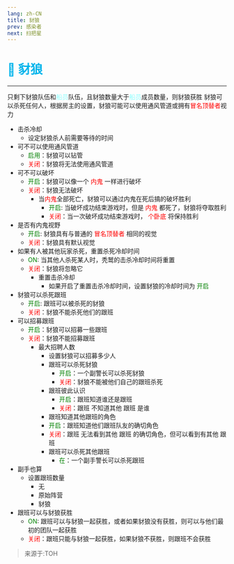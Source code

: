 ```yaml
---
lang: zh-CN
title: 豺狼
prev: 感染者
next: 扫把星
---
```


# <font color="#00b4eb">🐺 <b>豺狼</b></font> <Badge text="Killing" type="tip" vertical="middle"/>

***

只剩下豺狼队伍和<font color=#8cffff>船员</font>队伍，且豺狼数量大于<font color=#8cffff>船员</font>成员数量，则豺狼获胜 豺狼可以杀死任何人，根据房主的设置，豺狼可能可以使用通风管道或拥有<font color=red>冒名顶替者</font>视力

- 击杀冷却
  - 设定豺狼杀人前需要等待的时间
- 可不可以使用通风管道
  - <font color=green>启用</font>：豺狼可以钻管
  - <font color=red>关闭</font>：豺狼将无法使用通风管道
- 可不可以破坏
  - <font color=green>开启</font>：豺狼可以像一个 <font color=red>内鬼</font> 一样进行破坏
  - <font color=red>关闭</font>：豺狼无法破坏
    - 当<font color=red>内鬼</font>全部死亡，豺狼可以通过内鬼在死后搞的破坏胜利
      - <font color=green>开启</font>: 当破坏成功结束游戏时，但是 <font color=red>内鬼</font> 都死了，豺狼将夺取胜利
      - <font color=red>关闭</font>：当一次破坏成功结束游戏时， <font color=red>个卧底</font> 将保持胜利
- 是否有内鬼视野
  - <font color=green>开启</font>: 豺狼具有与普通的 <font color=red>冒名顶替者</font> 相同的视觉
  - <font color=red>关闭</font>：豺狼具有默认视觉
- 如果有人被其他玩家杀死，重置杀死冷却时间
  - <font color=green>ON</font>: 当其他人杀死某人时，秃鹫的击杀冷却时间将重置
  - <font color=red>关闭</font>：豺狼将忽略它
    - 重置击杀冷却
      - 如果开启了重置击杀冷却时间，设置豺狼的冷却时间为 <font color=green>开启</font>
- 豺狼可以杀死跟班
  - <font color=green>开启</font>: 跟班可以被杀死的豺狼
  - <font color=red>关闭</font>：豺狼不能杀死他们的跟班
- 可以招募跟班
  - <font color=green>开启</font>：豺狼可以招募一些跟班
  - <font color=red>关闭</font>：豺狼不能招募跟班
    - 最大招聘人数
      - 设置豺狼可以招募多少人
      - 跟班可以杀死豺狼
        - <font color=green>开启</font>：一个副警长可以杀死豺狼
        - <font color=red>关闭</font>：豺狼不能被他们自己的跟班杀死
      - 跟班彼此认识
        - <font color=green>开启</font>：跟班知道谁还是跟班
        - <font color=red>关闭</font>：跟班 不知道其他 跟班 是谁
      - 跟班知道其他跟班的角色
      - <font color=green>开启</font>：跟班知道他们跟班队友的确切角色
      - <font color=red>关闭</font>：跟班 无法看到其他 跟班 的确切角色，但可以看到有其他 跟班
      - 跟班可以杀死其他跟班
        - <font color=green>在</font>：一个副手警长可以杀死跟班
- 副手也算
  - 设置跟班数量
    - 无
    - 原始阵营
    - 豺狼
- 跟班可以与豺狼获胜
  - <font color=green>ON</font>: 跟班可以与豺狼一起获胜，或者如果豺狼没有获胜，则可以与他们最初的团队一起获胜
  - <font color=red>关闭</font>：跟班只能与豺狼一起获胜，如果豺狼不获胜，则跟班不会获胜

> 来源于:TOH
